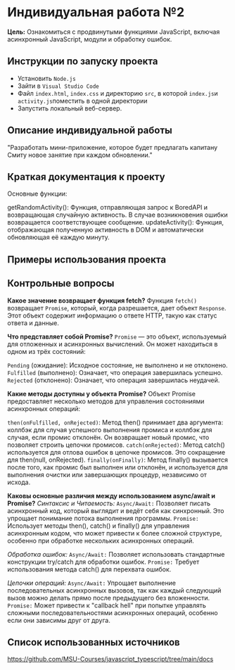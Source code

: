 # Индивидуальная работа №2
**Цель:** Ознакомиться с продвинутыми функциями JavaScript, включая асинхронный JavaScript, модули и обработку ошибок.

## Инструкции по запуску проекта

- Установить `Node.js`
- Зайти в  `Visual Studio Code` 
- Файл `index.html`, `index.css` и директорию `src`, в которой `index.js`и `activity.js`поместить в одной директории
- Запустить локальный веб-сервер.

## Описание индивидуальной работы
"Разработать мини-приложение, которое будет предлагать капитану Смиту новое занятие при каждом обновлении."

## Краткая документация к проекту
Основные функции:

getRandomActivity(): Функция, отправляющая запрос к BoredAPI и возвращающая случайную активность. В случае возникновения ошибки возвращается соответствующее сообщение.
updateActivity(): Функция, отображающая полученную активность в DOM и автоматически обновляющая её каждую минуту.

## Примеры использования проекта



## Контрольные вопросы

**Какое значение возвращает функция fetch?**
Функция `fetch()` возвращает `Promise`, который, когда разрешается, дает объект `Response`. Этот объект содержит информацию о ответе HTTP, такую как статус ответа и данные. 

**Что представляет собой Promise?**
`Promise` — это объект, используемый для отложенных и асинхронных вычислений. Он может находиться в одном из трёх состояний:

`Pending` (ожидание): Исходное состояние, не выполнено и не отклонено.
`Fulfilled` (выполнено): Означает, что операция завершилась успешно.
`Rejected` (отклонено): Означает, что операция завершилась неудачей.

**Какие методы доступны у объекта Promise?**
Объект Promise предоставляет несколько методов для управления состояниями асинхронных операций:

`then(onFulfilled, onRejected)`: Метод then() принимает два аргумента: коллбэк для случая успешного выполнения промиса и коллбэк для случая, если промис отклонён. Он возвращает новый промис, что позволяет строить цепочки промисов.
`catch(onRejected)`: Метод catch() используется для отлова ошибок в цепочке промисов. Это сокращение для then(null, onRejected).
`finally(onFinally)`: Метод finally() вызывается после того, как промис был выполнен или отклонён, и используется для выполнения очистки или завершающих процедур, независимо от исхода.

**Каковы основные различия между использованием async/await и Promise?**
*Синтаксис и Читаемость:*
`Async/Await:` Позволяет писать асинхронный код, который выглядит и ведёт себя как синхронный. Это упрощает понимание потока выполнения программы.
`Promise:` Использует методы then(), catch() и finally() для управления асинхронным кодом, что может привести к более сложной структуре, особенно при обработке нескольких асинхронных операций.

*Обработка ошибок:*
`Async/Await:` Позволяет использовать стандартные конструкции try/catch для обработки ошибок.
`Promise:` Требует использования метода catch() для перехвата ошибок.

*Цепочки операций:*
`Async/Await:` Упрощает выполнение последовательных асинхронных вызовов, так как каждый следующий вызов можно делать прямо после предыдущего без вложенности.
`Promise:` Может привести к "callback hell" при попытке управлять сложными последовательностями асинхронных операций, особенно если они зависимы друг от друга.
## Список использованных источников
https://github.com/MSU-Courses/javascript_typescript/tree/main/docs